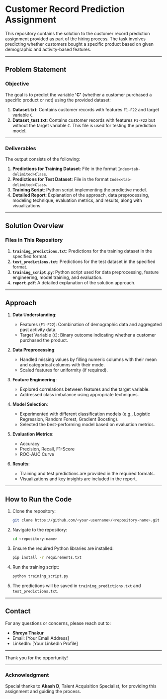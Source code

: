 # Customer Record Prediction Assignment

This repository contains the solution to the customer record prediction assignment provided as part of the hiring process. The task involves predicting whether customers bought a specific product based on given demographic and activity-based features.

---

## Problem Statement

### Objective
The goal is to predict the variable **'C'** (whether a customer purchased a specific product or not) using the provided dataset:

1. **Dataset.txt**: Contains customer records with features `F1-F22` and target variable `C`.
2. **Dataset_test.txt**: Contains customer records with features `F1-F22` but without the target variable `C`. This file is used for testing the prediction model.

---

### Deliverables
The output consists of the following:

1. **Predictions for Training Dataset**: File in the format `Index<tab-delimited>Class`.
2. **Predictions for Test Dataset**: File in the format `Index<tab-delimited>Class`.
3. **Training Script**: Python script implementing the predictive model.
4. **Detailed Report**: Explanation of the approach, data preprocessing, modeling technique, evaluation metrics, and results, along with visualizations.

---

## Solution Overview

### Files in This Repository

1. **`training_predictions.txt`**: Predictions for the training dataset in the specified format.
2. **`test_predictions.txt`**: Predictions for the test dataset in the specified format.
3. **`training_script.py`**: Python script used for data preprocessing, feature engineering, model training, and evaluation.
4. **`report.pdf`**: A detailed explanation of the solution approach.

---

## Approach

1. **Data Understanding**:
   - Features (`F1-F22`): Combination of demographic data and aggregated past activity data.
   - Target Variable (`C`): Binary outcome indicating whether a customer purchased the product.

2. **Data Preprocessing**:
   - Handled missing values by filling numeric columns with their mean and categorical columns with their mode.
   - Scaled features for uniformity (if required).

3. **Feature Engineering**:
   - Explored correlations between features and the target variable.
   - Addressed class imbalance using appropriate techniques.

4. **Model Selection**:
   - Experimented with different classification models (e.g., Logistic Regression, Random Forest, Gradient Boosting).
   - Selected the best-performing model based on evaluation metrics.

5. **Evaluation Metrics**:
   - Accuracy
   - Precision, Recall, F1-Score
   - ROC-AUC Curve

6. **Results**:
   - Training and test predictions are provided in the required formats.
   - Visualizations and key insights are included in the report.

---

## How to Run the Code

1. Clone the repository:
   ```bash
   git clone https://github.com/<your-username>/<repository-name>.git
   ```

2. Navigate to the repository:
   ```bash
   cd <repository-name>
   ```

3. Ensure the required Python libraries are installed:
   ```bash
   pip install -r requirements.txt
   ```

4. Run the training script:
   ```bash
   python training_script.py
   ```

5. The predictions will be saved in `training_predictions.txt` and `test_predictions.txt`.

---

## Contact
For any questions or concerns, please reach out to:

- **Shreya Thakur**
- Email: [Your Email Address]
- LinkedIn: [Your LinkedIn Profile]

---

Thank you for the opportunity!

---

### Acknowledgment
Special thanks to **Akash D**, Talent Acquisition Specialist, for providing this assignment and guiding the process.

